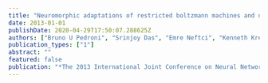 ```yaml
---
title: "Neuromorphic adaptations of restricted boltzmann machines and deep belief networks"
date: 2013-01-01
publishDate: 2020-04-29T17:50:07.288625Z
authors: ["Bruno U Pedroni", "Srinjoy Das", "Emre Neftci", "Kenneth Kreutz-Delgado", "Gert Cauwenberghs"]
publication_types: ["1"]
abstract: ""
featured: false
publication: "*The 2013 International Joint Conference on Neural Networks (IJCNN)*"
---
```


